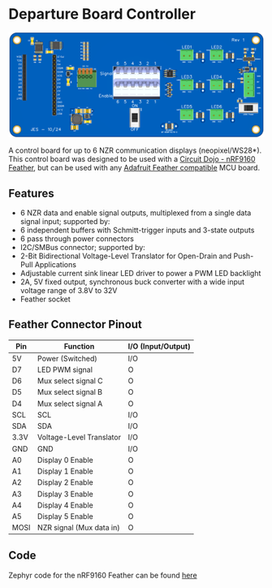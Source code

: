 # Departure Board Controller

![Departure Board Controller](departure_board_controller.png)

A control board for up to 6 NZR communication displays (neopixel/WS28*). This control board was designed to be used with a [Circuit Dojo - nRF9160 Feather](https://github.com/circuitdojo/nrf9160-feather), but can be used with any [Adafruit Feather compatible](https://learn.adafruit.com/adafruit-feather/feather-specification) MCU board.

## Features
- 6 NZR data and enable signal outputs, multiplexed from a single data signal input; supported by:
- 6 independent buffers with Schmitt-trigger inputs and 3-state outputs
- 6 pass through power connectors
- I2C/SMBus connector; supported by:
- 2-Bit Bidirectional Voltage-Level Translator for Open-Drain and Push-Pull Applications
- Adjustable current sink linear LED driver to power a PWM LED backlight
- 2A, 5V fixed output, synchronous buck converter with a wide input voltage range of 3.8V to 32V
- Feather socket

## Feather Connector Pinout

Pin | Function | I/O (Input/Output)
--- | --- | ---
5V | Power (Switched) | I/O
D7 | LED PWM signal | O
D6 | Mux select signal C | O
D5 | Mux select signal B | O
D4 | Mux select signal A | O
SCL | SCL | I/O
SDA | SDA | I/O
3.3V | Voltage-Level Translator | I/O
GND | GND | I/O
A0 | Display 0 Enable | O
A1 | Display 1 Enable | O
A2 | Display 2 Enable | O
A3 | Display 3 Enable | O
A4 | Display 4 Enable | O
A5 | Display 5 Enable | O
MOSI | NZR signal (Mux data in) | O

## Code

Zephyr code for the nRF9160 Feather can be found [here](https://github.com/umts/embedded-departure-board)
